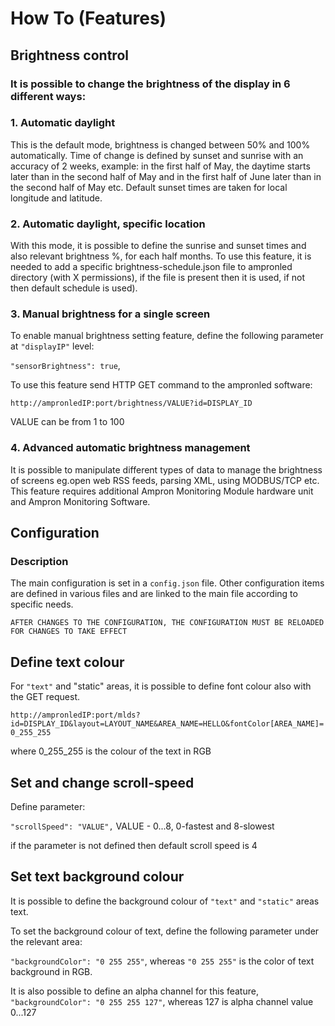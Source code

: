 # How To (Features)

## Brightness control

### It is possible to change the brightness of the display in 6 different ways:

### 1. Automatic daylight

This is the default mode, brightness is changed between 50% and 100% automatically. Time of change is defined by sunset and sunrise with an accuracy of 2 weeks, example:
in the first half of May, the daytime starts later than in the second half of May and in the first half of June later than in the second half of May etc. Default sunset times are taken for local longitude and latitude.

### 2. Automatic daylight, specific location

With this mode, it is possible to define the sunrise and sunset times and also relevant brightness %, for each half months.
To use this feature, it is needed to add a specific brightness-schedule.json file to ampronled directory (with X permissions), if the file is present then it is used, if not then default schedule is used).

### 3. Manual brightness for a single screen

To enable manual brightness setting feature, define the following parameter at `"displayIP"` level:

`"sensorBrightness": true`,

To use this feature send HTTP GET command to the ampronled software:

`http://ampronledIP:port/brightness/VALUE?id=DISPLAY_ID`

VALUE can be from 1 to 100

### 4. Advanced automatic brightness management

It is possible to manipulate different types of data to manage the brightness of screens eg.open web RSS feeds, parsing XML, using MODBUS/TCP etc. This feature requires additional Ampron Monitoring Module hardware unit and Ampron Monitoring Software.

## Configuration

### Description

The main configuration is set in a `config.json` file. Other configuration items are defined in various files and are linked to the main file according to specific needs.

`AFTER CHANGES TO THE CONFIGURATION, THE CONFIGURATION MUST BE RELOADED FOR CHANGES TO TAKE EFFECT`

## Define text colour

For `"text"` and "static" areas, it is possible to define font colour also with the GET request.

`http://ampronledIP:port/mlds?id=DISPLAY_ID&layout=LAYOUT_NAME&AREA_NAME=HELLO&fontColor[AREA_NAME]=0_255_255`

where 0_255_255 is the colour of the text in RGB

## Set and change scroll-speed

Define parameter:

`"scrollSpeed": "VALUE",` VALUE - 0...8, 0-fastest and 8-slowest

if the parameter is not defined then default scroll speed is 4

## Set text background colour

It is possible to define the background colour of `"text"` and `"static"` areas text.

To set the background colour of text, define the following parameter under the relevant area:

`"backgroundColor": "0 255 255"`, whereas `"0 255 255"` is the color of text background in RGB.

It is also possible to define an alpha channel for this feature, `"backgroundColor": "0 255 255 127"`, whereas 127 is alpha channel value 0...127



